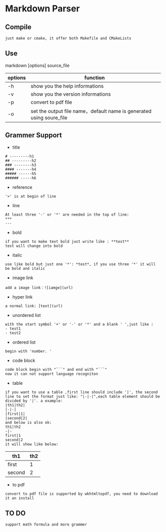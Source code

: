 # Markdown Parser 

## Compile
```
just make or cmake, it offer both Makefile and CMakeLists
```

## Use
markdown  [options] source_file

|options|function|
|-|-|
|-h| show you the help informations|
|-v| show you the version informations|
|-p| convert to pdf file|
|-o| set the output file name，default name is generated using soure_file| 

## Grammer Support  
- title 
```
# ---------h1
## ---------h2
### --------h3
#### -------h4
##### ------h5
###### -----h6
```
- reference
```
'>' is at begin of line 
```
- line 
```
At least three '-' or '*' are needed in the top of line:
***
---
```
- bold
```
if you want to make text bold just write like : **test** 
test will change into bold
```
- italic
```
use like bold but just one '*': *test*, if you use three '*' it will be bold and italic
```
- image link
```
add a image link：![iamge](url)
```
- hyper link
```
a normal link: [text](url)
```
- unordered list
```
with the start symbol '+' or '-' or '*' and a blank ' ',just like :
- test1
- test2
```
- ordered list
```
begin with 'number. ' 
```

- code block
```
code block begin with "```" and end with "```" 
now it can not support language recogniton
```

- table 
```
if you want to use a table ,first line should include '|', the second line to set the format just like: "|-|-|",each table element should be divided by '|'. a example:
|th1|th2|
|-|-|
|first|1|
|second|2|
and below is also ok:
th1|th2
-|-
first|1
second|2
it will show like below:
```
th1|th2
-|-
first|1
second|2

- to pdf
```
convert to pdf file is supported by wkhtmltopdf, you need to download it an install
```

## TO DO
```
support math formula and more grammer
```
